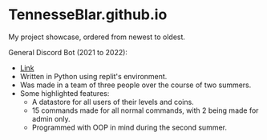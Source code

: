 # TennesseBlar.github.io
My project showcase, ordered from newest to oldest.

General Discord Bot (2021 to 2022): 
- [Link](https://replit.com/@Apocalyptica/Saber-Bot?v=1#main.py)
- Written in Python using replit's environment.
- Was made in a team of three people over the course of two summers.
- Some highlighted features:
    -  A datastore for all users of their levels and coins.
    -  15 commands made for all normal commands, with 2 being made for admin only.
    -  Programmed with OOP in mind during the second summer.
